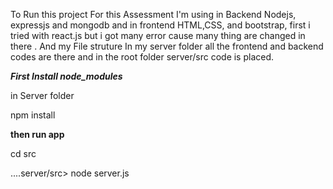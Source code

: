 

To Run this project For this Assessment I'm using in Backend Nodejs, expressjs and mongodb and in frontend HTML,CSS, and bootstrap, first i tried with react.js but i got many error cause many thing are changed in there  . And my File struture In my server folder all the frontend and backend codes are there and in the root folder server/src code is placed.



***First Install node_modules***


in Server folder

 npm install
 
 ****then run app****
 
cd src


....server/src> node server.js




